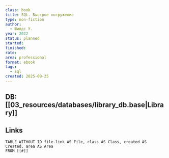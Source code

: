```yaml
---
class: book
title: SQL. Быстрое погружение
type: non-fiction
author:
  - Шилдс У.
year: 2022
status: planned
started:
finished:
rate:
area: professional
format: ebook
tags:
  - sql
created: 2025-09-25
---
```

## DB: [[03_resources/databases/library_db.base|Library]]

## Links

```dataview
TABLE WITHOUT ID file.link AS File, class AS Class, created AS Created, area AS Area
FROM [[#]]
````